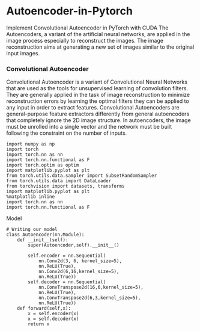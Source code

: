 # Autoencoder-in-Pytorch
Implement Convolutional Autoencoder in PyTorch with CUDA
The Autoencoders, a variant of the artificial neural networks, are applied in the image process especially to reconstruct the images.
The image reconstruction aims at generating a new set of images similar to the original input images.  
### Convolutional Autoencoder  
Convolutional Autoencoder is a variant of Convolutional Neural Networks that are used as the tools for unsupervised learning of convolution filters.
They are generally applied in the task of image reconstruction to minimize reconstruction errors by learning the optimal filters they can be applied to any input in order to extract features. Convolutional Autoencoders are general-purpose feature extractors differently from general autoencoders that completely ignore the 2D image structure. In autoencoders, the image must be unrolled into a single vector and the network must be built following the constraint on the number of inputs.  


```
import numpy as np
import torch
import torch.nn as nn
import torch.nn.functional as F
import torch.optim as optim
import matplotlib.pyplot as plt
from torch.utils.data.sampler import SubsetRandomSampler
from torch.utils.data import DataLoader
from torchvision import datasets, transforms
import matplotlib.pyplot as plt
%matplotlib inline
import torch.nn as nn
import torch.nn.functional as F
```
Model
```
# Writing our model
class Autoencoder(nn.Module):
    def __init__(self):
        super(Autoencoder,self).__init__()
        
        self.encoder = nn.Sequential(
            nn.Conv2d(3, 6, kernel_size=5),
            nn.ReLU(True),
            nn.Conv2d(6,16,kernel_size=5),
            nn.ReLU(True))
        self.decoder = nn.Sequential(             
            nn.ConvTranspose2d(16,6,kernel_size=5),
            nn.ReLU(True),
            nn.ConvTranspose2d(6,3,kernel_size=5),
            nn.ReLU(True))
    def forward(self,x):
        x = self.encoder(x)
        x = self.decoder(x)
        return x
```

